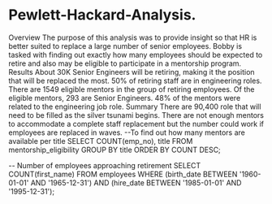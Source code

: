 # Pewlett-Hackard-Analysis.
Overview
The purpose of this analysis was to provide insight so that HR is better suited to replace a large number of senior employees. Bobby is tasked with finding out exactly how many employees should be expected to retire and also may be eligible to participate in a mentorship program.
Results
About 30K Senior Engineers will be retiring, making it the position that will be replaced the most. 
50% of retiring staff are in engineering roles.
There are 1549 eligible mentors in the group of retiring employees.
Of the eligible mentors, 293 are Senior Engineers.
48% of the mentors were related to the engineering job role.
Summary
There are 90,400 role that will need to be filled as the silver tsunami begins.
There are not enough mentors to accommodate a complete staff replacement but the number could work if employees are replaced in waves. 
--To find out how many mentors are available per title
SELECT COUNT(emp_no), title
FROM mentorship_eligibility
GROUP BY title
ORDER BY COUNT DESC;

-- Number of employees approaching retirement
SELECT COUNT(first_name)
FROM employees
WHERE (birth_date BETWEEN '1960-01-01' AND '1965-12-31')
AND (hire_date BETWEEN '1985-01-01' AND '1995-12-31');
